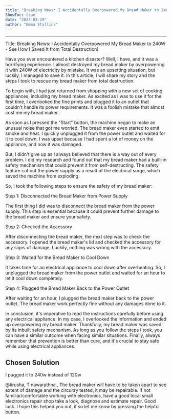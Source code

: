 ```yaml
---
title: "Breaking News: I Accidentally Overpowered My Bread Maker to 240W - See How I Saved It from Total Destruction!"
ShowToc: true 
date: "2023-03-29"
author: "Emma Stallins"
---
```

*****
Title: Breaking News: I Accidentally Overpowered My Bread Maker to 240W - See How I Saved It from Total Destruction!

Have you ever encountered a kitchen disaster? Well, I have, and it was a horrifying experience. I almost destroyed my bread maker by overpowering it with 240W of electricity by mistake. It was an upsetting situation, but luckily, I managed to save it. In this article, I will share my story and the steps I took to rescue my bread maker from total destruction.

To begin with, I had just returned from shopping with a new set of cooking appliances, including my bread maker. As excited as I was to use it for the first time, I overlooked the fine prints and plugged it to an outlet that couldn't handle its power requirements. It was a foolish mistake that almost cost me my bread maker.

As soon as I pressed the "Start" button, the machine began to make an unusual noise that got me worried. The bread maker even started to emit smoke and heat. I quickly unplugged it from the power outlet and waited for it to cool down. I was upset because I had spent a lot of money on the appliance, and now it was damaged.

But, I didn't give up as I always believed that there is a way out of every problem. I did my research and found out that my bread maker had a built-in safety mechanism that could prevent it from self-destructing. The safety feature cut out the power supply as a result of the electrical surge, which saved the machine from exploding.

So, I took the following steps to ensure the safety of my bread maker:

Step 1: Disconnected the Bread Maker from Power Supply

The first thing I did was to disconnect the bread maker from the power supply. This step is essential because it could prevent further damage to the bread maker and ensure your safety.

Step 2: Checked the Accessory

After disconnecting the bread maker, the next step was to check the accessory. I opened the bread maker's lid and checked the accessory for any signs of damage. Luckily, nothing was wrong with the accessory.

Step 3: Waited for the Bread Maker to Cool Down

It takes time for an electrical appliance to cool down after overheating. So, I unplugged the bread maker from the power outlet and waited for an hour to let it cool down completely.

Step 4: Plugged the Bread Maker Back to the Power Outlet

After waiting for an hour, I plugged the bread maker back to the power outlet. The bread maker work perfectly fine without any damages done to it.

In conclusion, it's imperative to read the instructions carefully before using any electrical appliance. In my case, I overlooked the information and ended up overpowering my bread maker. Thankfully, my bread maker was saved by its inbuilt safety mechanism. As long as you follow the steps I took, you can have a similar outcome when facing similar situations. Finally, always remember that prevention is better than cure, and it's crucial to stay safe while using electrical appliances.


## Chosen Solution
 I pugged it to 240w instead of 120w

 @tirusha, T nawarathna , The bread maker will have to be taken apart to see extent of damage and the circuitry tested, it may be repairable. If not familiar/comfortable working with electronics, have a good local small electronics repair shop take a look, diagnose and estimate repair.  Good luck. I hope this helped you out, if so let me know by pressing the helpful button.




